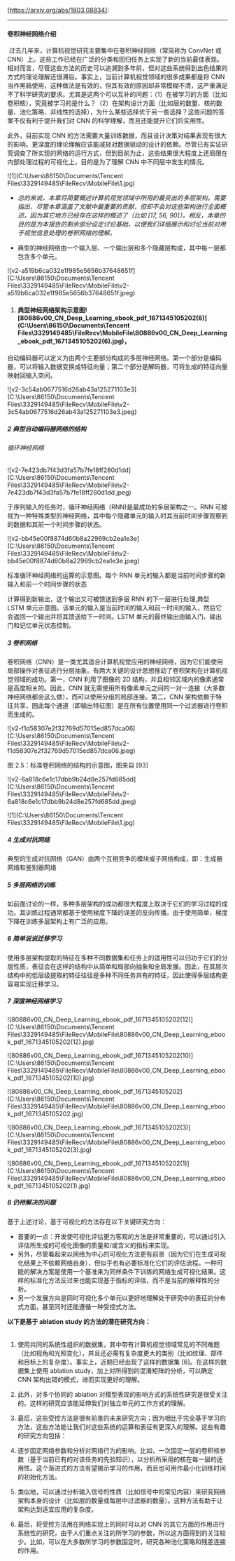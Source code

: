  

[https://arxiv.org/abs/1803.08834]: 

------

####  **卷积神经网络介绍**

​          过去几年来，计算机视觉研究主要集中在卷积神经网络（常简称为 ConvNet 或 CNN）上。这些工作已经在广泛的分类和回归任务上实现了新的当前最佳表现。相对而言，尽管这些方法的历史可以追溯到多年前，但对这些系统得到出色结果的方式的理论理解还很滞后。事实上，当前计算机视觉领域的很多成果都是将 CNN 当作黑箱使用，这种做法是有效的，但其有效的原因却非常模糊不清，这严重满足不了科学研究的要求。尤其是这两个可以互补的问题：（1）在被学习的方面（比如卷积核），究竟被学习的是什么？（2）在架构设计方面（比如层的数量、核的数量、池化策略、非线性的选择），为什么某些选择优于另一些选择？这些问题的答案不仅有利于提升我们对 CNN 的科学理解，而且还能提升它们的实用性。

此外，目前实现 CNN 的方法需要大量训练数据，而且设计决策对结果表现有很大的影响。更深度的理论理解应该能减轻对数据驱动的设计的依赖。尽管已有实证研究调查了所实现的网络的运行方式，但到目前为止，这些结果很大程度上还局限在内部处理过程的可视化上，目的是为了理解 CNN 中不同层中发生的情况。

![1](C:\Users\86150\Documents\Tencent Files\3329149485\FileRecv\MobileFile\1.jpg)

- ​      *总的来说，本章将简要概述计算机视觉领域中所用的最突出的多层架构。需要指出，尽管本章涵盖了文献中最重要的贡献，但却不会对这些架构进行全面概述，因为其它地方已经存在这样的概述了（比如 [17, 56, 90]）。相反，本章的目的是为本报告的剩余部分设定讨论基础，以便我们详细展示和讨论当前对用于视觉信息处理的卷积网络的理解。*

  

- 典型的神经网络由一个输入层、一个输出层和多个隐藏层构成，其中每一层都包含多个单元。

 ![v2-a519b6ca032e1f985e5656b37648651f](C:\Users\86150\Documents\Tencent Files\3329149485\FileRecv\MobileFile\v2-a519b6ca032e1f985e5656b37648651f.jpeg)

 

1. #### 典型神经网络架构示意图![80886v00_CN_Deep_Learning_ebook_pdf_1671345105202(6)](C:\Users\86150\Documents\Tencent Files\3329149485\FileRecv\MobileFile\80886v00_CN_Deep_Learning_ebook_pdf_1671345105202(6).jpg)，

自动编码器可以定义为由两个主要部分构成的多层神经网络。第一个部分是编码器，可以将输入数据变换成特征向量；第二个部分是解码器，可将生成的特征向量映射回输入空间。

 

 ![v2-3c54ab0677516d26ab43a125271103e3](C:\Users\86150\Documents\Tencent Files\3329149485\FileRecv\MobileFile\v2-3c54ab0677516d26ab43a125271103e3.jpeg)

##### 2 典型自动编码器网络的结构

###### 循环神经网络

 ![v2-7e423db7f43d3fa57b7fe18ff280d1dd](C:\Users\86150\Documents\Tencent Files\3329149485\FileRecv\MobileFile\v2-7e423db7f43d3fa57b7fe18ff280d1dd.jpeg)

于序列输入的任务时，循环神经网络（RNN)是最成功的多层架构之一。RNN 可被视为一种特殊类型的神经网络，其中每个隐藏单元的输入时其当前时间步骤观察到的数据和其前一个时间步骤的状态。

 

 

 ![v2-bb45e00f8874d60b8a22969cb2ea1e3e](C:\Users\86150\Documents\Tencent Files\3329149485\FileRecv\MobileFile\v2-bb45e00f8874d60b8a22969cb2ea1e3e.jpeg)

 

标准循环神经网络的运算的示意图。每个 RNN 单元的输入都是当前时间步骤的新输入和前一个时间步骤的状态

计算得到新输出，这个输出又可被馈送到多层 RNN 的下一层进行处理,典型 LSTM 单元示意图。该单元的输入是当前时间的输入和前一时间的输入，然后它会返回一个输出并将其馈送给下一时间。LSTM 单元的最终输出由输入门、输出门和记忆单元状态控制。

##### 3 卷积网络

卷积网络（CNN）是一类尤其适合计算机视觉应用的神经网络，因为它们能使用局部操作对表征进行分层抽象。有两大关键的设计思想推动了卷积架构在计算机视觉领域的成功。第一，CNN 利用了图像的 2D 结构，并且相邻区域内的像素通常是高度相关的。因此，CNN 就无需使用所有像素单元之间的一对一连接（大多数神经网络都会这么做），而可以使用分组的局部连接。第二，CNN 架构依赖于特征共享，因此每个通道（即输出特征图）是在所有位置使用同一个过滤器进行卷积而生成的。



![v2-f1d58307e2f32769d57015ed857dca06](C:\Users\86150\Documents\Tencent Files\3329149485\FileRecv\MobileFile\v2-f1d58307e2f32769d57015ed857dca06.jpeg)

图 2.5：标准卷积网络的结构的示意图，图来自 [93]

 ![v2-6a818c6e1c17dbb9b24d8e257fd685dd](C:\Users\86150\Documents\Tencent Files\3329149485\FileRecv\MobileFile\v2-6a818c6e1c17dbb9b24d8e257fd685dd.jpeg)

![1](C:\Users\86150\Documents\Tencent Files\3329149485\FileRecv\MobileFile\1.jpg)

##### 4 生成对抗网络

 

典型的生成对抗网络（GAN）由两个互相竞争的模块或子网络构成，即：生成器网络和鉴别器网络

##### 5 多层网络的训练

如前面讨论的一样，多种多层架构的成功都很大程度上取决于它们的学习过程的成功。其训练过程通常都基于使用梯度下降的误差的反向传播。由于使用简单，梯度下降在训练多层架构上有广泛的应用。

##### 6 简单说说迁移学习 

使用多层架构提取的特征在多种不同数据集和任务上的适用性可以归功于它们的分层性质，表征会在这样的结构中从简单和局部向抽象和全局发展。因此，在其层次结构中的低层级提取的特征往往是多种不同任务共有的特征，因此使得多层结构更容易实现迁移学习。

#####  7 深度神经网络学习

![80886v00_CN_Deep_Learning_ebook_pdf_1671345105202(12)](C:\Users\86150\Documents\Tencent Files\3329149485\FileRecv\MobileFile\80886v00_CN_Deep_Learning_ebook_pdf_1671345105202(12).jpg)

![80886v00_CN_Deep_Learning_ebook_pdf_1671345105202(10)](C:\Users\86150\Documents\Tencent Files\3329149485\FileRecv\MobileFile\80886v00_CN_Deep_Learning_ebook_pdf_1671345105202(10).jpg)

![80886v00_CN_Deep_Learning_ebook_pdf_1671345105202](C:\Users\86150\Documents\Tencent Files\3329149485\FileRecv\MobileFile\80886v00_CN_Deep_Learning_ebook_pdf_1671345105202.jpg)

![80886v00_CN_Deep_Learning_ebook_pdf_1671345105202(3)](C:\Users\86150\Documents\Tencent Files\3329149485\FileRecv\MobileFile\80886v00_CN_Deep_Learning_ebook_pdf_1671345105202(3).jpg)

![80886v00_CN_Deep_Learning_ebook_pdf_1671345105202(1)](C:\Users\86150\Documents\Tencent Files\3329149485\FileRecv\MobileFile\80886v00_CN_Deep_Learning_ebook_pdf_1671345105202(1).jpg)

##### 8 仍待解决的问题

基于上述讨论，基于可视化的方法存在以下关键研究方向：

 

- 首要的一点：开发使可视化评估更为客观的方法是非常重要的，可以通过引入评估所生成的可视化图像的质量和/或含义的指标来实现。
- 另外，尽管看起来以网络为中心的可视化方法更有前景（因为它们在生成可视化结果上不依赖网络自身），但似乎也有必要标准化它们的评估流程。一种可能的解决方案是使用一个基准来为同样条件下训练的网络生成可视化结果。这样的标准化方法反过来也能实现基于指标的评估，而不是当前的解释性的分析。
- 另一个发展方向是同时可视化多个单元以更好地理解处于研究中的表征的分布式方面，甚至同时还能遵循一种受控式方法。

**以下是基于 ablation study 的方法的潜在研究方向：**

###### 

1. 使用共同的系统性组织的数据集，其中带有计算机视觉领域常见的不同难题（比如视角和光照变化），并且还必需有复杂度更大的类别（比如纹理、部件和目标上的复杂度）。事实上，近期已经出现了这样的数据集 [6]。在这样的数据集上使用 ablation study，加上对所得到的混淆矩阵的分析，可以确定 CNN 架构出错的模式，进而实现更好的理解。

2. 此外，对多个协同的 ablation 对模型表现的影响方式的系统性研究是很受关注的。这样的研究应该能延伸我们对独立单元的工作方式的理解。

3. 最后，这些受控方法是很有前景的未来研究方向；因为相比于完全基于学习的方法，这些方法能让我们对这些系统的运算和表征有更深入的理解。这些有趣的研究方向包括：

   

4. 逐步固定网络参数和分析对网络行为的影响。比如，一次固定一层的卷积核参数（基于当前已有的对该任务的先验知识），以分析所采用的核在每一层的适用性。这个渐进式的方法有望揭示学习的作用，而且也可用作最小化训练时间的初始化方法。

5. 类似地，可以通过分析输入信号的性质（比如信号中的常见内容）来研究网络架构本身的设计（比如层的数量或每层中过滤器的数量）。这种方法有助于让架构达到适宜应用的复杂度。

6. 最后，将受控方法用在网络实现上的同时可以对 CNN 的其它方面的作用进行系统性的研究，由于人们重点关注的所学习的参数，所以这方面得到的关注较少。比如，可以在大多数所学习的参数固定时，研究各种池化策略和残差连接的作用。